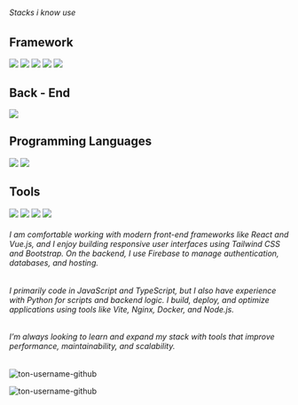 # 
###### Stacks i know use

## Framework
![](https://img.shields.io/badge/next%20js-000000?style=for-the-badge&logo=nextdotjs&logoColor=white)
![](https://img.shields.io/badge/React-20232A?style=for-the-badge&logo=react&logoColor=61DAFB)
![](https://img.shields.io/badge/Vue%20js-35495E?style=for-the-badge&logo=vuedotjs&logoColor=4FC08D)
![](https://img.shields.io/badge/Tailwind_CSS-38B2AC?style=for-the-badge&logo=tailwind-css&logoColor=white)
![](https://img.shields.io/badge/Bootstrap-563D7C?style=for-the-badge&logo=bootstrap&logoColor=white)
## Back - End

![](https://img.shields.io/badge/firebase-ffca28?style=for-the-badge&logo=firebase&logoColor=black)


## Programming Languages
![](https://img.shields.io/badge/TypeScript-007ACC?style=for-the-badge&logo=typescript&logoColor=white)
![](https://img.shields.io/badge/JavaScript-323330?style=for-the-badge&logo=javascript&logoColor=F7DF1E)

## Tools

![](https://img.shields.io/badge/Vite-B73BFE?style=for-the-badge&logo=vite&logoColor=FFD62E)
![](https://img.shields.io/badge/Nginx-009639?style=for-the-badge&logo=nginx&logoColor=white)
![](https://img.shields.io/badge/Docker-2CA5E0?style=for-the-badge&logo=docker&logoColor=white)
![](https://img.shields.io/badge/Node%20js-339933?style=for-the-badge&logo=nodedotjs&logoColor=white)

###### I am comfortable working with modern front-end frameworks like React and Vue.js, and I enjoy building responsive user interfaces using Tailwind CSS and Bootstrap. On the backend, I use Firebase to manage authentication, databases, and hosting.
###### I primarily code in JavaScript and TypeScript, but I also have experience with Python for scripts and backend logic. I build, deploy, and optimize applications using tools like Vite, Nginx, Docker, and Node.js.
###### I’m always looking to learn and expand my stack with tools that improve performance, maintainability, and scalability.



<img align="center" src="https://github-readme-stats.vercel.app/api/top-langs?username=Kcyvx&show_icons=true&locale=fr&layout=compact&theme=dark" alt="ton-username-github" />
<p><img align="center" src="https://github-readme-stats.vercel.app/api?username=Kcyvx&show_icons=true&locale=fr&theme=dark" alt="ton-username-github" /></p>

